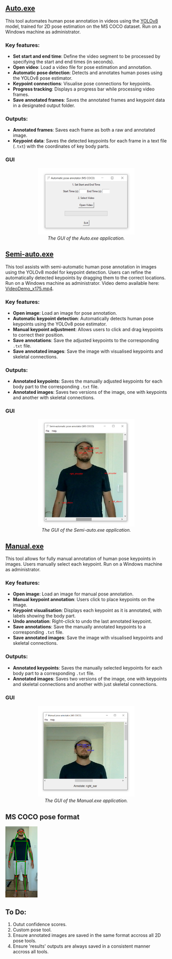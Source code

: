 ## [Auto.exe](Dist/Auto.exe)

This tool automates human pose annotation in videos using the [YOLOv8](https://github.com/ultralytics/ultralytics) model, trained for 2D pose estimation on the MS COCO dataset. Run on a Windows machine as administrator.

### Key features:

- **Set start and end time**: Define the video segment to be processed by specifying the start and end times (in seconds).
- **Open video**: Load a video file for pose estimation and annotation.
- **Automatic pose detection**: Detects and annotates human poses using the YOLOv8 pose estimator.
- **Keypoint connections**: Visualise pose connections for keypoints.
- **Progress tracking**: Displays a progress bar while processing video frames.
- **Save annotated frames**: Saves the annotated frames and keypoint data in a designated output folder.

### Outputs:
- **Annotated frames**: Saves each frame as both a raw and annotated image.
- **Keypoint data**: Saves the detected keypoints for each frame in a text file (`.txt`) with the coordinates of key body parts.

### GUI
<p align="center">
  <img src="https://github.com/KevGildea/KinePose/blob/main/images/Auto.PNG" alt="Auto.exe" width="300">
  <br>
  <i>The GUI of the Auto.exe application.</i>
</p>


## [Semi-auto.exe](Dist/Semi-auto.exe)

This tool assists with semi-automatic human pose annotation in images using the YOLOv8 model for keypoint detection. Users can refine the automatically detected keypoints by dragging them to the correct locations. Run on a Windows machine as administrator. Video demo available here: [VideoDemo_x175.mp4](Demo/VideoDemo_x175.mp4). 

### Key features:

- **Open image**: Load an image for pose annotation.
- **Automatic keypoint detection**: Automatically detects human pose keypoints using the YOLOv8 pose estimator.
- **Manual keypoint adjustment**: Allows users to click and drag keypoints to correct their position.
- **Save annotations**: Save the adjusted keypoints to the corresponding `.txt` file.
- **Save annotated images**: Save the image with visualised keypoints and skeletal connections.

### Outputs:
- **Annotated keypoints**: Saves the manually adjusted keypoints for each body part to the corresponding `.txt` file.
- **Annotated images**: Saves two versions of the image, one with keypoints and another with skeletal connections.

### GUI
<p align="center">
  <img src="https://github.com/KevGildea/KinePose/blob/main/images/Semi-auto.PNG" alt="Semi-auto.exe" width="300">
  <br>
  <i>The GUI of the Semi-auto.exe application.</i>
</p>


## [Manual.exe](Dist/Manual.exe)

This tool allows for fully manual annotation of human pose keypoints in images. Users manually select each keypoint. Run on a Windows machine as administrator.

### Key features:

- **Open image**: Load an image for manual pose annotation.
- **Manual keypoint annotation**: Users click to place keypoints on the image.
- **Keypoint visualisation**: Displays each keypoint as it is annotated, with labels showing the body part.
- **Undo annotation**: Right-click to undo the last annotated keypoint.
- **Save annotations**: Save the manually annotated keypoints to a corresponding `.txt` file.
- **Save annotated images**: Save the image with visualised keypoints and skeletal connections.

### Outputs:
- **Annotated keypoints**: Saves the manually selected keypoints for each body part to a corresponding `.txt` file.
- **Annotated images**: Saves two versions of the image, one with keypoints and skeletal connections and another with just skeletal connections.

### GUI
<p align="center">
  <img src="https://github.com/KevGildea/KinePose/blob/main/images/Manual.PNG" alt="Manual.exe" width="300">
  <br>
  <i>The GUI of the Manual.exe application.</i>
</p>



## MS COCO pose format

<img src="../images/MSCOCO.png" alt="MS COCO pose format" width="100"/>


## To Do:
1. Outut confidence scores.
2. Custom pose tool.
3. Ensure annotated images are saved in the same format accross all 2D pose tools.
4. Ensure 'results' outputs are always saved in a consistent manner accross all tools.
